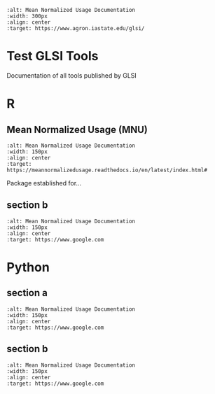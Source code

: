 ```{image} _static/GLSI_Logo_w_text.png
:alt: Mean Normalized Usage Documentation
:width: 300px
:align: center
:target: https://www.agron.iastate.edu/glsi/
```

# Test GLSI Tools

Documentation of all tools published by GLSI

# R

## Mean Normalized Usage (MNU)


```{image} images/GLSI_Logo_blue_r.png
:alt: Mean Normalized Usage Documentation
:width: 150px
:align: center
:target: https://meannormalizedusage.readthedocs.io/en/latest/index.html#
```

Package established for...


## section b

```{image} images/GLSI_Logo_dk_green_r.png
:alt: Mean Normalized Usage Documentation
:width: 150px
:align: center
:target: https://www.google.com
```


# Python


## section a

```{image} images/GLSI_Logo_blue_python.png
:alt: Mean Normalized Usage Documentation
:width: 150px
:align: center
:target: https://www.google.com
```

## section b


```{image} images/GLSI_Logo_dk_green_python.png
:alt: Mean Normalized Usage Documentation
:width: 150px
:align: center
:target: https://www.google.com
```